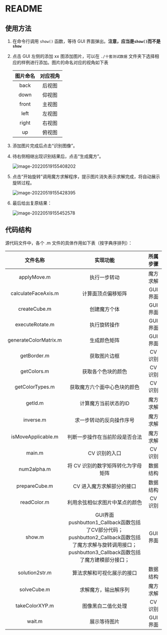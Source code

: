 # README

## 使用方法

1. 在命令行调用 `show()` 函数，等待 GUI 界面弹出。**注意，应当是`show()`而不是`show`**

2. 点击 GUI 左侧的添加 xx 图添加图片，可以在 `./十套测试数据` 文件夹下选择相应的样例进行添加。图片的命名对应的视角如下表

   | 图片命名 | 对应视角 |
   | :------: | :------: |
   |   back   |  后视图  |
   |   down   |  仰视图  |
   |  front   |  主视图  |
   |   left   |  左视图  |
   |  right   |  右视图  |
   |    up    |  俯视图  |

3. 添加图片完成后点击“识别图像”。

4. 待右侧相继出现识别结果后，点击“生成魔方”。

   ![image-20220519155408202](C:\Users\HP\AppData\Roaming\Typora\typora-user-images\image-20220519155408202.png)

5. 点击“开始旋转”调用魔方求解程序，提示图片消失表示求解完成，将自动展示旋转过程。

   ![image-20220519155428395](C:\Users\HP\AppData\Roaming\Typora\typora-user-images\image-20220519155428395.png)

6. 最后给出复原结果：

   ![image-20220519155452578](C:\Users\HP\AppData\Roaming\Typora\typora-user-images\image-20220519155452578.png)

## 代码结构

源代码文件中，各个 .m 文件的具体作用如下表（按字典序排列）：

|       文件名称        |                           实现功能                           | 所属步骤 |
| :-------------------: | :----------------------------------------------------------: | :------: |
|      applyMove.m      |                         执行一步转动                         | 魔方求解 |
|  calculateFaceAxis.m  |                      计算面顶点偏移矩阵                      | GUI 界面 |
|     createCube.m      |                         创建魔方个体                         | GUI 界面 |
|    executeRotate.m    |                         执行旋转操作                         | GUI 界面 |
| generateColorMatrix.m |                         生成颜色矩阵                         | GUI 界面 |
|      getBorder.m      |                         获取图片边框                         | CV 识别  |
|      getColors.m      |                      获取各个色块的颜色                      | CV 识别  |
|    getColorTypes.m    |                 获取魔方六个面中心色块的颜色                 | CV 识别  |
|        getId.m        |                     计算魔方当前状态的ID                     | 魔方求解 |
|       inverse.m       |                   求一步转动的反向操作序号                   | 魔方求解 |
|  isMoveApplicable.m   |                判断一步操作在当前阶段是否合法                | 魔方求解 |
|        main.m         |                        CV 识别的入口                         | CV 识别  |
|      num2alpha.m      |              将 CV 识别的数字矩阵转化为字母矩阵              | 数据结构 |
|     prepareCube.m     |                  CV 进入魔方求解部分的接口                   | 数据结构 |
|      readColor.m      |                利用余弦相似求图片中某点的颜色                | CV 识别  |
|        show.m         | GUI界面<br/>	pushbutton1_Callback函数包括了CV部分代码；<br/>	pushbutton2_Callback函数包括了魔方求解与旋转调用接口；<br/>	pushbutton3_Callback函数包括了魔方建模部分接口； | GUI 界面 |
|    solution2str.m     |                  算法求解和可视化展示的接口                  | 数据结构 |
|      solveCube.m      |                     求解魔方，输出解序列                     | 魔方求解 |
|    takeColorXYP.m     |                      图像黑白二值化处理                      | CV 识别  |
|        wait.m         |                         展示等待图片                         | GUI 界面 |

